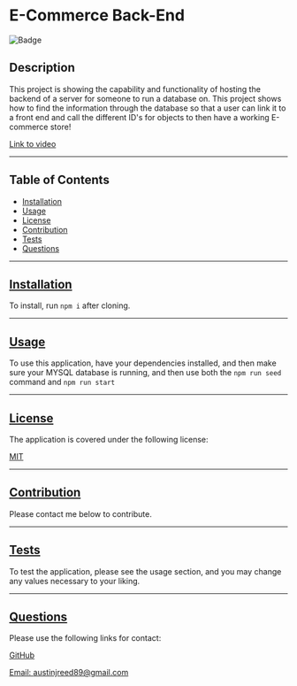 
  # E-Commerce Back-End

  ![Badge](https://img.shields.io/badge/license-MIT-blue)
  ## Description

  This project is showing the capability and functionality of hosting the backend of a server for someone to run a database on.  This project shows how to find the information through the database so that a user can link it to a front end and call the different ID's for objects to then have a working E-commerce store!

  [Link to video](https://drive.google.com/file/d/1g-cW4W40oVdrLJFucV6Afmo9p3lDaGVi/view)
  
---
  ## Table of Contents

  * [Installation](#installation)
  * [Usage](#usage)
  * [License](#license)
  * [Contribution](#contribution)
  * [Tests](#tests)
  * [Questions](#questions)
---
  ## [Installation](#table-of-contents)

  To install, run ```npm i``` after cloning.

---
  ## [Usage](#table-of-contents)

  To use this application, have your dependencies installed, and then make sure your MYSQL database is running, and then use both the ```npm run seed``` command and ```npm run start```

---
  ## [License](#table-of-contents)

  The application is covered under the following license:

  [MIT](https://choosealicense.com/licenses/MIT)

---
  ## [Contribution](#table-of-contents)

  Please contact me below to contribute.

---
  ## [Tests](#table-of-contents)

  To test the application, please see the usage section, and you may change any values necessary to your liking.

---
  ## [Questions](#table-of-contents)

  Please use the following links for contact:

  [GitHub](https://github.com/areed98)

  [Email: austinjreed89@gmail.com](mailto:austinjreed89@gmail.com)
